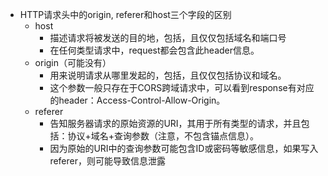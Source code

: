 * HTTP请求头中的origin, referer和host三个字段的区别
    * host
        * 描述请求将被发送的目的地，包括，且仅仅包括域名和端口号
        * 在任何类型请求中，request都会包含此header信息。
    * origin（可能没有）
        * 用来说明请求从哪里发起的，包括，且仅仅包括协议和域名。
        * 这个参数一般只存在于CORS跨域请求中，可以看到response有对应的header：Access-Control-Allow-Origin。
    * referer
        * 告知服务器请求的原始资源的URI，其用于所有类型的请求，并且包括：协议+域名+查询参数（注意，不包含锚点信息）。
        * 因为原始的URI中的查询参数可能包含ID或密码等敏感信息，如果写入referer，则可能导致信息泄露